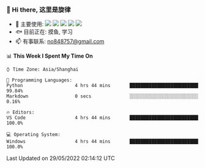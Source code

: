 ### 👋 Hi there, 这里是旋律
- 🔭 主要使用: 
![](https://img.shields.io/badge/-Python-3e74a2?style=flat-square&logo=Python&logoColor=fff)
![](https://img.shields.io/badge/-Java-007396?mstyle=flat-square&logo=Java&logoColor=fff)
![](https://img.shields.io/badge/-Node.js-339933?style=flat-square&logo=Node.js&logoColor=fff)
![](https://img.shields.io/badge/-PostgreSQL-4169e1?style=flat-square&logo=PostgreSQL&logoColor=fff)
![](https://img.shields.io/badge/-VSCode-007acc?style=flat-square&logo=Visual-Studio-Code&logoColor=fff)
- 🐟 目前正在: 摸鱼, 学习
- 📫 有事联系: no848757@gmail.com

<!--START_SECTION:waka-->
📊 **This Week I Spent My Time On** 

```text
⌚︎ Time Zone: Asia/Shanghai

💬 Programming Languages: 
Python                   4 hrs 44 mins       █████████████████████████   99.84% 
Markdown                 0 secs              ░░░░░░░░░░░░░░░░░░░░░░░░░   0.16%

🔥 Editors: 
VS Code                  4 hrs 44 mins       █████████████████████████   100.0%

💻 Operating System: 
Windows                  4 hrs 44 mins       █████████████████████████   100.0%

```


 Last Updated on 29/05/2022 02:14:12 UTC
<!--END_SECTION:waka-->
